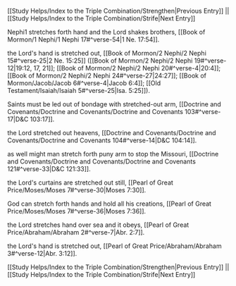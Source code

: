[[Study Helps/Index to the Triple Combination/Strengthen|Previous Entry]]  ||  [[Study Helps/Index to the Triple Combination/Strife|Next Entry]]

 Nephi1 stretches forth hand and the Lord shakes brothers, [[Book of Mormon/1 Nephi/1 Nephi 17#^verse-54|1 Ne. 17:54]].

 the Lord's hand is stretched out, [[Book of Mormon/2 Nephi/2 Nephi 15#^verse-25|2 Ne. 15:25]] ([[Book of Mormon/2 Nephi/2 Nephi 19#^verse-12|19:12, 17, 21]]; [[Book of Mormon/2 Nephi/2 Nephi 20#^verse-4|20:4]]; [[Book of Mormon/2 Nephi/2 Nephi 24#^verse-27|24:27]]; [[Book of Mormon/Jacob/Jacob 6#^verse-4|Jacob 6:4]]; [[Old Testament/Isaiah/Isaiah 5#^verse-25|Isa. 5:25]]).

 Saints must be led out of bondage with stretched-out arm, [[Doctrine and Covenants/Doctrine and Covenants/Doctrine and Covenants 103#^verse-17|D&C 103:17]].

 the Lord stretched out heavens, [[Doctrine and Covenants/Doctrine and Covenants/Doctrine and Covenants 104#^verse-14|D&C 104:14]].

 as well might man stretch forth puny arm to stop the Missouri, [[Doctrine and Covenants/Doctrine and Covenants/Doctrine and Covenants 121#^verse-33|D&C 121:33]].

 the Lord's curtains are stretched out still, [[Pearl of Great Price/Moses/Moses 7#^verse-30|Moses 7:30]].

 God can stretch forth hands and hold all his creations, [[Pearl of Great Price/Moses/Moses 7#^verse-36|Moses 7:36]].

 the Lord stretches hand over sea and it obeys, [[Pearl of Great Price/Abraham/Abraham 2#^verse-7|Abr. 2:7]].

 the Lord's hand is stretched out, [[Pearl of Great Price/Abraham/Abraham 3#^verse-12|Abr. 3:12]].

[[Study Helps/Index to the Triple Combination/Strengthen|Previous Entry]]  ||  [[Study Helps/Index to the Triple Combination/Strife|Next Entry]]